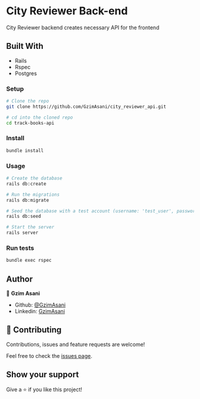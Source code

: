# City Reviewer Back-end

City Reviewer backend creates necessary API for the frontend



## Built With 

- Rails
- Rspec
- Postgres

### Setup

```bash
# Clone the repo
git clone https://github.com/GzimAsani/city_reviewer_api.git

# cd into the cloned repo
cd track-books-api
```

### Install

```bash
bundle install
```

### Usage

```bash
# Create the database
rails db:create

# Run the migrations
rails db:migrate

# Seed the database with a test account (username: 'test_user', password: '123456)
rails db:seed

# Start the server
rails server
```

### Run tests

```bash
bundle exec rspec
```

## Author

👤 **Gzim Asani**
- Github: [@GzimAsani](https://github.com/GzimAsani)
- Linkedin: [GzimAsani](https://www.linkedin.com/in/gzim-asani-83390a17a/)

## 🤝 Contributing

Contributions, issues and feature requests are welcome!

Feel free to check the [issues page](https://github.com/GzimAsani/city_reviewer_frontend/issues).


## Show your support

Give a ⭐️ if you like this project!